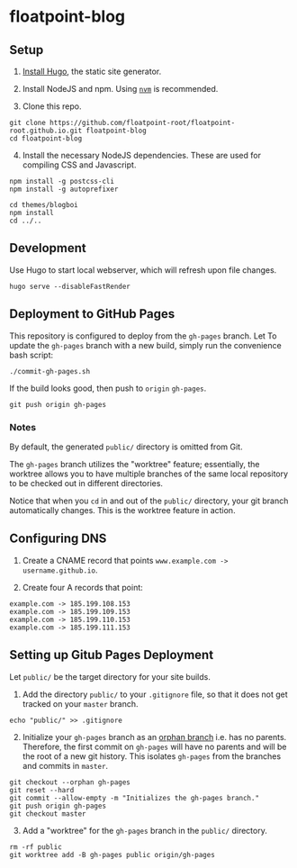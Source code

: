 # floatpoint-blog

## Setup
1. [Install Hugo](https://gohugo.io/getting-started/installing/), the static site generator.

2. Install NodeJS and npm. Using [`nvm`](https://github.com/nvm-sh/nvm) is recommended.

3. Clone this repo.
```
git clone https://github.com/floatpoint-root/floatpoint-root.github.io.git floatpoint-blog
cd floatpoint-blog
```

4. Install the necessary NodeJS dependencies. These are used for compiling CSS and Javascript.
```
npm install -g postcss-cli
npm install -g autoprefixer

cd themes/blogboi
npm install
cd ../..
```

## Development
Use Hugo to start local webserver, which will refresh upon file changes.
```
hugo serve --disableFastRender
```

## Deployment to GitHub Pages

This repository is configured to deploy from the `gh-pages` branch.
Let 
To update the `gh-pages` branch with a new build, simply run the convenience bash script:
```
./commit-gh-pages.sh
```

If the build looks good, then push to `origin` `gh-pages`.
```
git push origin gh-pages
```

### Notes

By default, the generated `public/` directory is omitted from Git.

The `gh-pages` branch utilizes the "worktree" feature;
essentially, the worktree allows you to have multiple branches of the same local repository to be checked out in different directories.

Notice that when you `cd` in and out of the `public/` directory, your git branch automatically changes.
This is the worktree feature in action.

## Configuring DNS

1. Create a CNAME record that points `www.example.com -> username.github.io`.

2. Create four A records that point:
```
example.com -> 185.199.108.153
example.com -> 185.199.109.153
example.com -> 185.199.110.153
example.com -> 185.199.111.153
```

## Setting up Gitub Pages Deployment
Let `public/` be the target directory for your site builds.

1. Add the directory `public/` to your `.gitignore` file, so that it does not get tracked on your `master` branch.
```
echo "public/" >> .gitignore
```

2. Initialize your `gh-pages` branch as an [orphan branch](https://git-scm.com/docs/git-checkout/#Documentation/git-checkout.txt---orphanltnewbranchgt) i.e. has no parents. Therefore, the first commit on `gh-pages` will have no parents and will be the root of a new git history. This isolates `gh-pages` from the branches and commits in `master`.
```
git checkout --orphan gh-pages
git reset --hard
git commit --allow-empty -m "Initializes the gh-pages branch."
git push origin gh-pages
git checkout master
```

3. Add a "worktree" for the `gh-pages` branch in the `public/` directory.
```
rm -rf public
git worktree add -B gh-pages public origin/gh-pages
```
